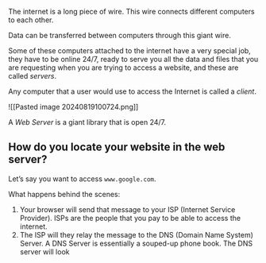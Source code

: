 The internet is a long piece of wire. This wire connects different computers to each other. 

Data can be transferred between computers through this giant wire.

Some of these computers attached to the internet have a very special job, they have to be online 24/7, ready to serve you all the data and files that you are requesting when you are trying to access a website, and these are called *servers*.

Any computer that a user would use to access the Internet is called a *client*.

![[Pasted image 20240819100724.png]]

A *Web Server* is a giant library that is open 24/7.

## How  do you locate your website in the web server?

Let’s say you want to access `www.google.com`.

What happens behind the scenes:
1. Your browser will send that message to your ISP (Internet Service Provider). ISPs are the people that you pay to be able to access the internet.
2. The ISP will they relay the message to the DNS (Domain Name System) Server. A DNS Server is essentially a souped-up phone book. The DNS server will look